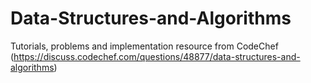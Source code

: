 # Data-Structures-and-Algorithms
Tutorials, problems and implementation resource from CodeChef (https://discuss.codechef.com/questions/48877/data-structures-and-algorithms)
